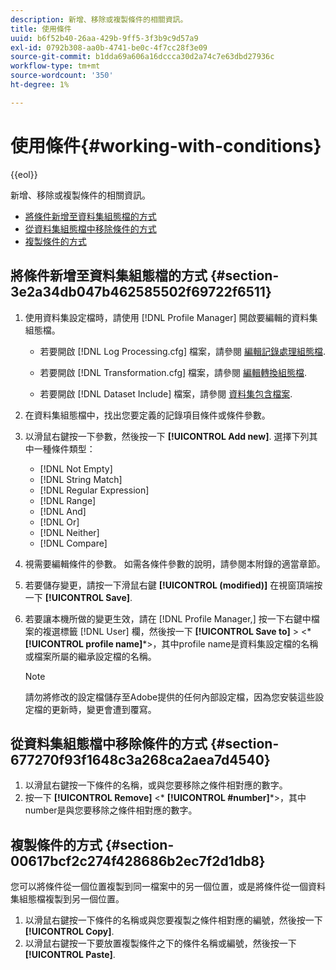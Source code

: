 ```yaml
---
description: 新增、移除或複製條件的相關資訊。
title: 使用條件
uuid: b6f52b40-26aa-429b-9ff5-3f3b9c9d57a9
exl-id: 0792b308-aa0b-4741-be0c-4f7cc28f3e09
source-git-commit: b1dda69a606a16dccca30d2a74c7e63dbd27936c
workflow-type: tm+mt
source-wordcount: '350'
ht-degree: 1%

---
```


# 使用條件{#working-with-conditions}

{{eol}}

新增、移除或複製條件的相關資訊。

* [將條件新增至資料集組態檔的方式](../../../home/c-dataset-const-proc/c-conditions/c-work-cond.md#section-3e2a34db047b462585502f69722f6511)
* [從資料集組態檔中移除條件的方式](../../../home/c-dataset-const-proc/c-conditions/c-work-cond.md#section-677270f93f1648c3a268ca2aea7d4540)
* [複製條件的方式](../../../home/c-dataset-const-proc/c-conditions/c-work-cond.md#section-00617bcf2c274f428686b2ec7f2d1db8)

## 將條件新增至資料集組態檔的方式 {#section-3e2a34db047b462585502f69722f6511}

1. 使用資料集設定檔時，請使用 [!DNL Profile Manager] 開啟要編輯的資料集組態檔。

   * 若要開啟 [!DNL Log Processing.cfg] 檔案，請參閱 [編輯記錄處理組態檔](../../../home/c-dataset-const-proc/c-log-proc-config-file/t-edit-log-proc-config-file.md#task-6a2fa1b735cb4eefad730f0a3a7858e5).

   * 若要開啟 [!DNL Transformation.cfg] 檔案，請參閱 [編輯轉換組態檔](../../../home/c-dataset-const-proc/c-trans-config-file/t-edit-trans-config-file.md#task-cfef4142c1bf4437a669d1fdc75cabbc).

   * 若要開啟 [!DNL Dataset Include] 檔案，請參閱 [資料集包含檔案](../../../home/c-dataset-const-proc/c-dataset-inc-files/c-abt-dataset-inc-files.md).

1. 在資料集組態檔中，找出您要定義的記錄項目條件或條件參數。
1. 以滑鼠右鍵按一下參數，然後按一下 **[!UICONTROL Add new]**. 選擇下列其中一種條件類型：

   * [!DNL Not Empty]
   * [!DNL String Match]
   * [!DNL Regular Expression]
   * [!DNL Range]
   * [!DNL And]
   * [!DNL Or]
   * [!DNL Neither]
   * [!DNL Compare]

1. 視需要編輯條件的參數。 如需各條件參數的說明，請參閱本附錄的適當章節。
1. 若要儲存變更，請按一下滑鼠右鍵 **[!UICONTROL (modified)]** 在視窗頂端按一下 **[!UICONTROL Save]**.

1. 若要讓本機所做的變更生效，請在 [!DNL Profile Manager,] 按一下右鍵中檔案的複選標籤 [!DNL User] 欄，然後按一下 **[!UICONTROL Save to]** > &lt;* **[!UICONTROL profile name]***>，其中profile name是資料集設定檔的名稱或檔案所屬的繼承設定檔的名稱。

   >[!NOTE]
   >
   >請勿將修改的設定檔儲存至Adobe提供的任何內部設定檔，因為您安裝這些設定檔的更新時，變更會遭到覆寫。

## 從資料集組態檔中移除條件的方式 {#section-677270f93f1648c3a268ca2aea7d4540}

1. 以滑鼠右鍵按一下條件的名稱，或與您要移除之條件相對應的數字。
1. 按一下 **[!UICONTROL Remove]** &lt;* **[!UICONTROL #number]***>，其中number是與您要移除之條件相對應的數字。

## 複製條件的方式 {#section-00617bcf2c274f428686b2ec7f2d1db8}

您可以將條件從一個位置複製到同一檔案中的另一個位置，或是將條件從一個資料集組態檔複製到另一個位置。

1. 以滑鼠右鍵按一下條件的名稱或與您要複製之條件相對應的編號，然後按一下 **[!UICONTROL Copy]**.
1. 以滑鼠右鍵按一下要放置複製條件之下的條件名稱或編號，然後按一下 **[!UICONTROL Paste]**.
